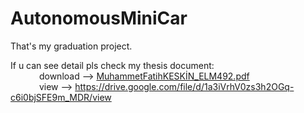 # AutonomousMiniCar

That's my graduation project.

If u can see detail pls check my thesis document:<br>
&emsp;&emsp;&emsp;
  download --> [MuhammetFatihKESKİN_ELM492.pdf](https://github.com/MFatihKeskin/AutonomousMiniCar/files/9938416/MuhammetFatihKESKIN_ELM492.pdf)<br>
  &emsp;&emsp;&emsp;  view --> https://drive.google.com/file/d/1a3iVrhV0zs3h2OGq-c6i0bjSFE9m_MDR/view
 
